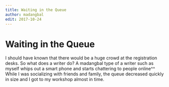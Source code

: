 ```yaml
---
title: Waiting in the Queue
author: madangbal
edit: 2017-10-24
---
```


# Waiting in the Queue

I should have known that there would be a huge crowd at the registration desks. So what does a writer do? A madangbal type of a writer such as myself whips out a smart phone and starts chattering to people online^^ While I was socializing with friends and family, the queue decreased quickly in size and I got to my workshop almost in time.
